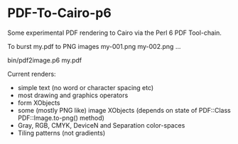 # PDF-To-Cairo-p6

Some experimental PDF rendering to Cairo via the Perl 6 PDF Tool-chain.

To burst my.pdf to PNG images my-001.png my-002.png ...

bin/pdf2image.p6 my.pdf 

Current renders:
- simple text (no word or character spacing etc)
- most drawing and graphics operators
- form XObjects
- some (mostly PNG like) image XObjects (depends on state
  of PDF::Class PDF::Image.to-png() method)
- Gray, RGB, CMYK, DeviceN and Separation color-spaces
- Tiling patterns (not gradients)

